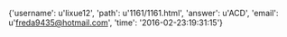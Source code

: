 {'username': u'lixue12', 'path': u'1161/1161.html', 'answer': u'ACD', 'email': u'freda9435@hotmail.com', 'time': '2016-02-23:19:31:15'}